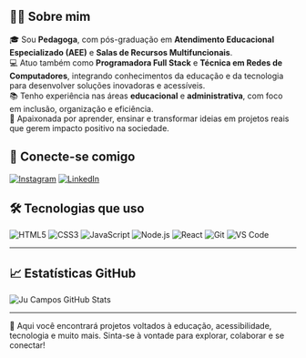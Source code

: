 ## 👩‍🏫 Sobre mim

🎓 Sou **Pedagoga**, com pós-graduação em **Atendimento Educacional Especializado (AEE)** e **Salas de Recursos Multifuncionais**.  
💻 Atuo também como **Programadora Full Stack** e **Técnica em Redes de Computadores**, integrando conhecimentos da educação e da tecnologia para desenvolver soluções inovadoras e acessíveis.  
📚 Tenho experiência nas áreas **educacional** e **administrativa**, com foco em inclusão, organização e eficiência.  
🚀 Apaixonada por aprender, ensinar e transformar ideias em projetos reais que gerem impacto positivo na sociedade.


## 🔗 Conecte-se comigo

[![Instagram](https://img.shields.io/badge/-Instagram-%23E4405F?style=for-the-badge&logo=instagram&logoColor=white)](https://www.instagram.com/judiaoficial/)
[![LinkedIn](https://img.shields.io/badge/LinkedIn-0077B5?style=for-the-badge&logo=linkedin&logoColor=white)](https://www.linkedin.com/in/judia-campos-fullstack/)


## 🛠️ Tecnologias que uso

![HTML5](https://img.shields.io/badge/HTML5-E34F26?style=for-the-badge&logo=html5&logoColor=white)
![CSS3](https://img.shields.io/badge/CSS3-1572B6?style=for-the-badge&logo=css3&logoColor=white)
![JavaScript](https://img.shields.io/badge/JavaScript-F7DF1E?style=for-the-badge&logo=javascript&logoColor=black)
![Node.js](https://img.shields.io/badge/Node.js-339933?style=for-the-badge&logo=nodedotjs&logoColor=white)
![React](https://img.shields.io/badge/React-20232A?style=for-the-badge&logo=react&logoColor=61DAFB)
![Git](https://img.shields.io/badge/Git-F05032?style=for-the-badge&logo=git&logoColor=white)
![VS Code](https://img.shields.io/badge/VS_Code-007ACC?style=for-the-badge&logo=visual-studio-code&logoColor=white)

---

## 📈 Estatísticas GitHub

![Ju Campos GitHub Stats](https://github-readme-stats.vercel.app/api?username=judiaoficial&theme=transparent&bg_color=000&border_color=30A3DC&show_icons=true&icon_color=30A3DC&title_color=E94D5F&text_color=FFF)


---

📌 Aqui você encontrará projetos voltados à educação, acessibilidade, tecnologia e muito mais. Sinta-se à vontade para explorar, colaborar e se conectar!
